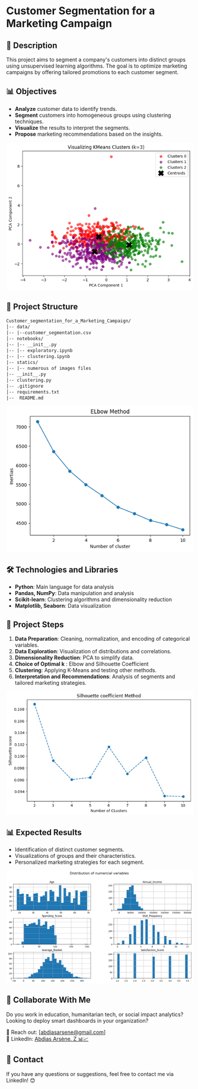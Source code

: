 # Customer Segmentation for a Marketing Campaign

## 📌 Description

This project aims to segment a company's customers into distinct groups using unsupervised learning algorithms. The goal is to optimize marketing campaigns by offering tailored promotions to each customer segment.

## 📊 Objectives

- **Analyze** customer data to identify trends.
- **Segment** customers into homogeneous groups using clustering techniques.
- **Visualize** the results to interpret the segments.
- **Propose** marketing recommendations based on the insights.

![Customer_segmentation](./statics/centroids.png)

## 📁 Project Structure

```
Customer_segmentation_for_a_Marketing_Campaign/
│-- data/
|-- |--customer_segmentation.csv                  
│-- notebooks/
|-- |-- __init__.py           
|-- |-- exploratory.ipynb
|-- |-- clustering.ipynb
|-- statics/
|-- |-- numerous of images files
|-- __init__.py        
│-- clustering.py
|-- .gitignore           
│-- requirements.txt
|--  README.md            
```

![Customer_segmentation](./statics/elbow.png)

## 🛠️ Technologies and Libraries

- **Python**: Main language for data analysis
- **Pandas, NumPy**: Data manipulation and analysis
- **Scikit-learn**: Clustering algorithms and dimensionality reduction
- **Matplotlib, Seaborn**: Data visualization

## 📌 Project Steps

1. **Data Preparation**: Cleaning, normalization, and encoding of categorical variables.
2. **Data Exploration**: Visualization of distributions and correlations.
3. **Dimensionality Reduction**: PCA to simplify data.
4. **Choice of Optimal k** : Elbow and Silhouette Coefficient
5. **Clustering**: Applying K-Means and testing other methods.
6. **Interpretation and Recommendations**: Analysis of segments and tailored marketing strategies.

![Customer_segmentation](./statics/silhouette.png)

## 📊 Expected Results

- Identification of distinct customer segments.
- Visualizations of groups and their characteristics.
- Personalized marketing strategies for each segment.

![Customer_segmentation](./statics/histogram.png)

## 🤝 Collaborate With Me

Do you work in education, humanitarian tech, or social impact analytics?  
Looking to deploy smart dashboards in your organization?

📩 Reach out: [abdiasarsene@gmail.com]  
🔗 LinkedIn: [Abdias Arsène. Z 📊📈](https://www.linkedin.com/in/abdias-arsene)

## 📩 Contact

If you have any questions or suggestions, feel free to contact me via LinkedIn! 😊

